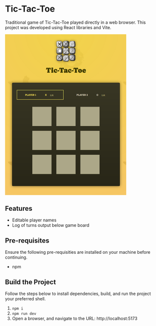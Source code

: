 # Tic-Tac-Toe
Traditional game of Tic-Tac-Toe played directly in a web browser. This project was developed using React libraries and Vite.

<img src="tic-tac-toe.png" alt="drawing" width="400"/>

## Features
- Editable player names
- Log of turns output below game board

## Pre-requisites
Ensure the following pre-requisities are installed on your machine before continuing.

- npm

## Build the Project
Follow the steps below to install dependencies, build, and run the project your preferred shell.

1. `npm i`
2. `npm run dev`
3. Open a browser, and navigate to the URL: http://localhost:5173
